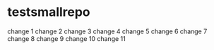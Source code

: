 # testsmallrepo
change 1
change 2
change 3
change 4
change 5
change 6
change 7
change 8
change 9
change 10
change 11
